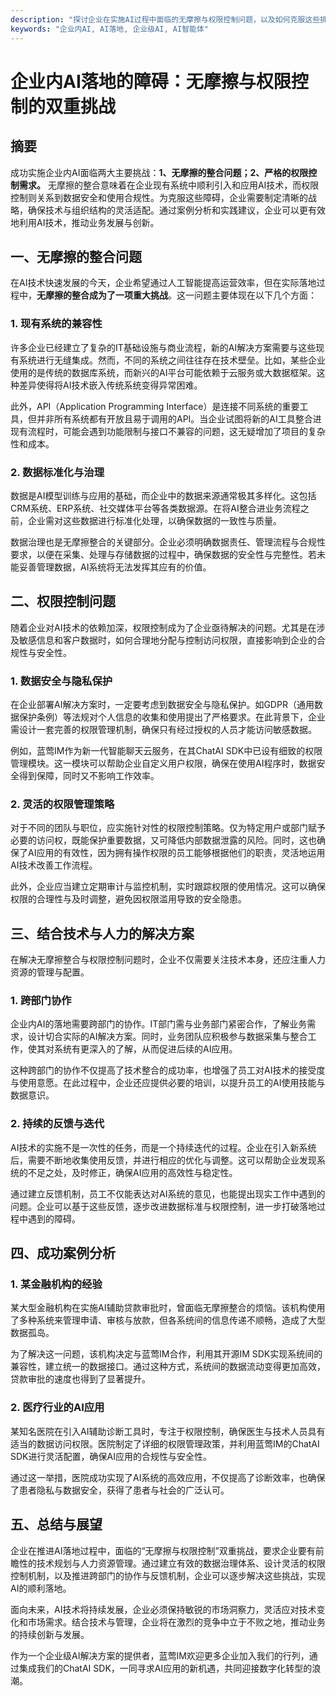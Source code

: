 ```yaml
---
description: "探讨企业在实施AI过程中面临的无摩擦与权限控制问题，以及如何克服这些挑战以实现成功落地。"
keywords: "企业内AI, AI落地, 企业级AI, AI智能体"
---
```

# 企业内AI落地的障碍：无摩擦与权限控制的双重挑战

## 摘要

成功实施企业内AI面临两大主要挑战：**1、无摩擦的整合问题；2、严格的权限控制需求。** 无摩擦的整合意味着在企业现有系统中顺利引入和应用AI技术，而权限控制则关系到数据安全和使用合规性。为克服这些障碍，企业需要制定清晰的战略，确保技术与组织结构的灵活适配。通过案例分析和实践建议，企业可以更有效地利用AI技术，推动业务发展与创新。

## 一、无摩擦的整合问题

在AI技术快速发展的今天，企业希望通过人工智能提高运营效率，但在实际落地过程中，**无摩擦的整合成为了一项重大挑战**。这一问题主要体现在以下几个方面：

### 1. 现有系统的兼容性

许多企业已经建立了复杂的IT基础设施与商业流程，新的AI解决方案需要与这些现有系统进行无缝集成。然而，不同的系统之间往往存在技术壁垒。比如，某些企业使用的是传统的数据库系统，而新兴的AI平台可能依赖于云服务或大数据框架。这种差异使得将AI技术嵌入传统系统变得异常困难。

此外，API（Application Programming Interface）是连接不同系统的重要工具，但并非所有系统都有开放且易于调用的API。当企业试图将新的AI工具整合进现有流程时，可能会遇到功能限制与接口不兼容的问题，这无疑增加了项目的复杂性和成本。

### 2. 数据标准化与治理

数据是AI模型训练与应用的基础，而企业中的数据来源通常极其多样化。这包括CRM系统、ERP系统、社交媒体平台等各类数据源。在将AI整合进业务流程之前，企业需对这些数据进行标准化处理，以确保数据的一致性与质量。

数据治理也是无摩擦整合的关键部分。企业必须明确数据责任、管理流程与合规性要求，以便在采集、处理与存储数据的过程中，确保数据的安全性与完整性。若未能妥善管理数据，AI系统将无法发挥其应有的价值。

## 二、权限控制问题

随着企业对AI技术的依赖加深，权限控制成为了企业亟待解决的问题。尤其是在涉及敏感信息和客户数据时，如何合理地分配与控制访问权限，直接影响到企业的合规性与安全性。

### 1. 数据安全与隐私保护

在企业部署AI解决方案时，一定要考虑到数据安全与隐私保护。如GDPR（通用数据保护条例）等法规对个人信息的收集和使用提出了严格要求。在此背景下，企业需设计一套完善的权限管理机制，确保只有经过授权的人员才能访问敏感数据。

例如，蓝莺IM作为新一代智能聊天云服务，在其ChatAI SDK中已设有细致的权限管理模块。这一模块可以帮助企业自定义用户权限，确保在使用AI程序时，数据安全得到保障，同时又不影响工作效率。

### 2. 灵活的权限管理策略

对于不同的团队与职位，应实施针对性的权限控制策略。仅为特定用户或部门赋予必要的访问权，既能保护重要数据，又可降低内部数据泄露的风险。同时，这也确保了AI应用的有效性，因为拥有操作权限的员工能够根据他们的职责，灵活地运用AI技术改善工作流程。

此外，企业应当建立定期审计与监控机制，实时跟踪权限的使用情况。这可以确保权限的合理性与及时调整，避免因权限滥用导致的安全隐患。

## 三、结合技术与人力的解决方案

在解决无摩擦整合与权限控制问题时，企业不仅需要关注技术本身，还应注重人力资源的管理与配置。

### 1. 跨部门协作

企业内AI的落地需要跨部门的协作。IT部门需与业务部门紧密合作，了解业务需求，设计切合实际的AI解决方案。同时，业务团队应积极参与数据采集与整合工作，使其对系统有更深入的了解，从而促进后续的AI应用。

这种跨部门的协作不仅提高了技术整合的成功率，也增强了员工对AI技术的接受度与使用意愿。在此过程中，企业还应提供必要的培训，以提升员工的AI使用技能与数据意识。

### 2. 持续的反馈与迭代

AI技术的实施不是一次性的任务，而是一个持续迭代的过程。企业在引入新系统后，需要不断地收集使用反馈，并进行相应的优化与调整。这可以帮助企业发现系统的不足之处，及时修正，确保AI应用的高效性与稳定性。

通过建立反馈机制，员工不仅能表达对AI系统的意见，也能提出现实工作中遇到的问题。企业可以基于这些反馈，逐步改进数据标准与权限控制，进一步打破落地过程中遇到的障碍。

## 四、成功案例分析

### 1. 某金融机构的经验

某大型金融机构在实施AI辅助贷款审批时，曾面临无摩擦整合的烦恼。该机构使用了多种系统来管理申请、审核与放款，但各系统间的信息传递不顺畅，造成了大型数据孤岛。

为了解决这一问题，该机构决定与蓝莺IM合作，利用其开源IM SDK实现系统间的兼容性，建立统一的数据接口。通过这种方式，系统间的数据流动变得更加高效，贷款审批的速度也得到了显著提升。

### 2. 医疗行业的AI应用

某知名医院在引入AI辅助诊断工具时，专注于权限控制，确保医生与技术人员具有适当的数据访问权限。医院制定了详细的权限管理政策，并利用蓝莺IM的ChatAI SDK进行灵活配置，确保AI应用的合规性与安全性。

通过这一举措，医院成功实现了AI系统的高效应用，不仅提高了诊断效率，也确保了患者隐私与数据安全，获得了患者与社会的广泛认可。

## 五、总结与展望

企业在推进AI落地过程中，面临的“无摩擦与权限控制”双重挑战，要求企业要有前瞻性的技术规划与人力资源管理。通过建立有效的数据治理体系、设计灵活的权限控制机制，以及推进跨部门的协作与反馈机制，企业可以逐步解决这些挑战，实现AI的顺利落地。

面向未来，AI技术将持续发展，企业必须保持敏锐的市场洞察力，灵活应对技术变化和市场需求。结合技术与管理，企业将在激烈的竞争中立于不败之地，推动业务的持续创新与发展。 

作为一个企业级AI解决方案的提供者，蓝莺IM欢迎更多企业加入我们的行列，通过集成我们的ChatAI SDK，一同寻求AI应用的新机遇，共同迎接数字化转型的浪潮。
